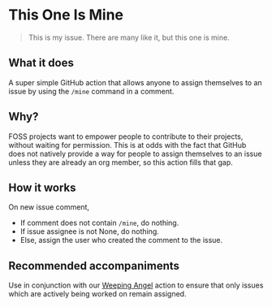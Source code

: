 # This One Is Mine
> This is my issue. There are many like it, but this one is mine.

## What it does
A super simple GitHub action that allows anyone to assign themselves to an issue by using the `/mine` command in a comment.

## Why?

FOSS projects want to empower people to contribute to their projects, without waiting for permission. This is at odds with the fact that GitHub does not natively provide a way for people to assign themselves to an issue unless they are already an org member, so this action fills that gap.

## How it works
On new issue comment,
- If comment does not contain `/mine`, do nothing.
- If issue assignee is not None, do nothing.
- Else, assign the user who created the comment to the issue.


## Recommended accompaniments

Use in conjunction with our [Weeping Angel](https://github.com/GeekZoneHQ/weepingangel) action to ensure that only issues which are actively being worked on remain assigned.
